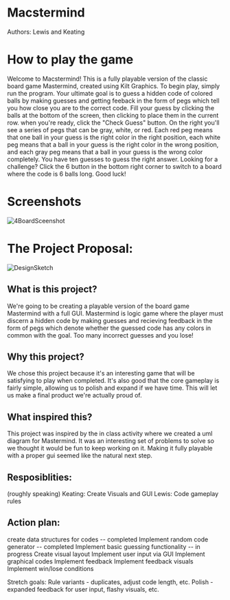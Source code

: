 # Macstermind
Authors: Lewis and Keating

# How to play the game
Welcome to Macstermind! This is a fully playable version of the classic board game Mastermind, created using Kilt Graphics. To begin play, simply run the program. Your ultimate goal is to guess a hidden code of colored balls by making guesses and getting feeback in the form of pegs which tell you how close you are to the correct code. Fill your guess by clicking the balls at the bottom of the screen, then clicking to place them in the current row. when you're ready, click the "Check Guess" button. On the right you'll see a series of pegs that can be gray, white, or red. Each red peg means that one ball in your guess is the right color in the right position, each white peg means that a ball in your guess is the right color in the wrong position, and each gray peg means that a ball in your guess is the wrong color completely. You have ten guesses to guess the right answer. Looking for a challenge? Click the 6 button in the bottom right corner to switch to a board where the code is 6 balls long. Good luck!

# Screenshots 
![4BoardSceenshot](/Users/keatingshahmehri/Documents/GitHub/project-lewis-and-keating-project/images/Macstermind4BoardScreenshot.png)

# The Project Proposal:
![DesignSketch](https://github.com/roarlewis/MastermindGame/blob/33353a0b0330b36580f3f4f71dca094a503a4930/MacstermindSketch.png)
## What is this project?
We're going to be creating a playable version of the board game Mastermind with a full GUI. Mastermind is logic game where the player must discern a hidden code by making guesses and recieving feedback in the form of pegs which denote whether the guessed code has any colors in common with the goal. Too many incorrect guesses and you lose!

## Why this project?
We chose this project because it's an interesting game that will be satisfying to play when completed. It's also good that the core gameplay is fairly simple, allowing us to polish and expand if we have time. This will let us make a final product we're actually proud of. 

## What inspired this?
This project was inspired by the in class activity where we created a uml diagram for Mastermind. It was an interesting set of problems to solve so we thought it would be fun to keep working on it. Making it fully playable with a proper gui seemed like the natural next step. 

## Resposiblities: 
(roughly speaking)
Keating: Create Visuals and GUI
Lewis: Code gameplay rules

## Action plan:
create data structures for codes -- completed
Implement random code generator -- completed
Implement basic guessing functionality -- in progress
Create visual layout
Implement user input via GUI
Implement graphical codes
Implement feedback
Implement feedback visuals
Implement win/lose conditions

Stretch goals:
Rule variants - duplicates, adjust code length, etc.
Polish - expanded feedback for user input, flashy visuals, etc.
